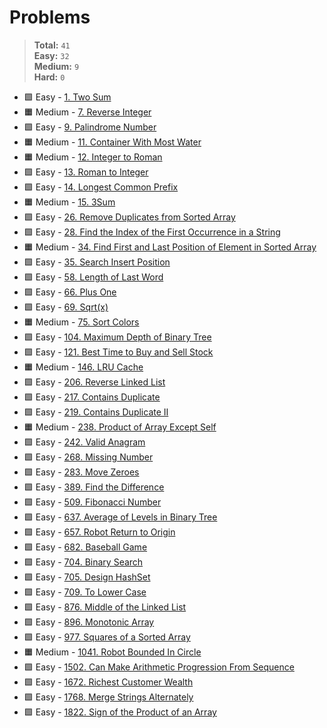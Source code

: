 # Problems

> **Total:** `41` \
> **Easy:** `32` \
> **Medium:** `9` \
> **Hard:** `0`

* 🟩 Easy - [1. Two Sum](<./0001/1. Two Sum.md>)
* 🟧 Medium - [7. Reverse Integer](<./0007/7. Reverse Integer.md>)
* 🟩 Easy - [9. Palindrome Number](<./0009/9. Palindrome Number.md>)
* 🟧 Medium - [11. Container With Most Water](<./0011/11. Container With Most Water.md>)
* 🟧 Medium - [12. Integer to Roman](<./0012/12. Integer to Roman.md>)
* 🟩 Easy - [13. Roman to Integer](<./0013/13. Roman to Integer.md>)
* 🟩 Easy - [14. Longest Common Prefix](<./0014/14. Longest Common Prefix.md>)
* 🟧 Medium - [15. 3Sum](<./0015/15. 3Sum.md>)
* 🟩 Easy - [26. Remove Duplicates from Sorted Array](<./0026/26. Remove Duplicates from Sorted Array.md>)
* 🟩 Easy - [28. Find the Index of the First Occurrence in a String](<./0028/28. Find the Index of the First Occurrence in a String.md>)
* 🟧 Medium - [34. Find First and Last Position of Element in Sorted Array](<./0034/34. Find First and Last Position of Element in Sorted Array.md>)
* 🟩 Easy - [35. Search Insert Position](<./0035/35. Search Insert Position.md>)
* 🟩 Easy - [58. Length of Last Word](<./0058/58. Length of Last Word.md>)
* 🟩 Easy - [66. Plus One](<./0066/66. Plus One.md>)
* 🟩 Easy - [69. Sqrt(x)](<./0069/69. Sqrt(x).md>)
* 🟧 Medium - [75. Sort Colors](<./0075/75. Sort Colors.md>)
* 🟩 Easy - [104. Maximum Depth of Binary Tree](<./0104/104. Maximum Depth of Binary Tree.md>)
* 🟩 Easy - [121. Best Time to Buy and Sell Stock](<./0121/121. Best Time to Buy and Sell Stock.md>)
* 🟧 Medium - [146. LRU Cache](<./0146/146. LRU Cache.md>)
* 🟩 Easy - [206. Reverse Linked List](<./0206/206. Reverse Linked List.md>)
* 🟩 Easy - [217. Contains Duplicate](<./0217/217. Contains Duplicate.md>)
* 🟩 Easy - [219. Contains Duplicate II](<./0219/219. Contains Duplicate II.md>)
* 🟧 Medium - [238. Product of Array Except Self](<./0238/238. Product of Array Except Self.md>)
* 🟩 Easy - [242. Valid Anagram](<./0242/242. Valid Anagram.md>)
* 🟩 Easy - [268. Missing Number](<./0268/268. Missing Number.md>)
* 🟩 Easy - [283. Move Zeroes](<./0283/283. Move Zeroes.md>)
* 🟩 Easy - [389. Find the Difference](<./0389/389. Find the Difference.md>)
* 🟩 Easy - [509. Fibonacci Number](<./0509/509. Fibonacci Number.md>)
* 🟩 Easy - [637. Average of Levels in Binary Tree](<./0637/637. Average of Levels in Binary Tree.md>)
* 🟩 Easy - [657. Robot Return to Origin](<./0657/657. Robot Return to Origin.md>)
* 🟩 Easy - [682. Baseball Game](<./0682/682. Baseball Game.md>)
* 🟩 Easy - [704. Binary Search](<./0704/704. Binary Search.md>)
* 🟩 Easy - [705. Design HashSet](<./0705/705. Design HashSet.md>)
* 🟩 Easy - [709. To Lower Case](<./0709/709. To Lower Case.md>)
* 🟩 Easy - [876. Middle of the Linked List](<./0876/876. Middle of the Linked List.md>)
* 🟩 Easy - [896. Monotonic Array](<./0896/896. Monotonic Array.md>)
* 🟩 Easy - [977. Squares of a Sorted Array](<./0977/977. Squares of a Sorted Array.md>)
* 🟧 Medium - [1041. Robot Bounded In Circle](<./1041/1041. Robot Bounded In Circle.md>)
* 🟩 Easy - [1502. Can Make Arithmetic Progression From Sequence](<./1502/1502. Can Make Arithmetic Progression From Sequence.md>)
* 🟩 Easy - [1672. Richest Customer Wealth](<./1672/1672. Richest Customer Wealth.md>)
* 🟩 Easy - [1768. Merge Strings Alternately](<./1768/1768. Merge Strings Alternately.md>)
* 🟩 Easy - [1822. Sign of the Product of an Array](<./1822/1822. Sign of the Product of an Array.md>)
